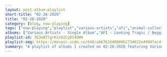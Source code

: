 ```yaml
---
layout: post-album-playlist
short-title: "02-26-2020"
title: "02-26-2020"
category: [blog, now-playing]
tags: ["now-playing","playlist","various-artists","afi","animal-collective","islands","sincerely","sincerely","sincerely","a-day-to-remember"]
albums: ["Various Artists - Single Album","AFI - Looking Tragic / Begging For Trouble","Animal Collective - Crestone (Original Score)","Islands - (We Like to) Do It with the Lights On","Sincerely - Y2K","Sincerely - Good Stuff","Sincerely - Sweet Talk","A Day To Remember - You're Welcome"]
playlist-id: 3E3w87lgrKisO2CyD14dWm
playlist-img: https://mosaic.scdn.co/640/ab67616d0000b2734622e4904facdf48632743e5ab67616d0000b27374d80fb4b20dbdabc446589aab67616d0000b27387c1c989f1c7204fda9eb238ab67616d0000b273cb38e1423648cae990388c42
summary: "A playlist of albums I created on 02-26-2020 featuring Various Artists, AFI, Animal Collective, Islands, Sincerely, Sincerely, Sincerely, and A Day To Remember"
---
```

